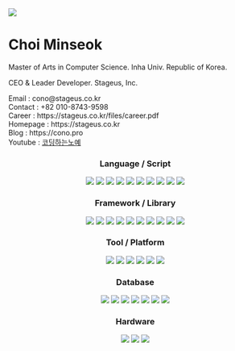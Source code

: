 

<img src="https://capsule-render.vercel.app/api?type=transparent&fontColor=4088eb&text=STAGEUS&height=150&fontSize=70&desc=This%20is%20Our%20Stage&descAlignY=75&descAlign=50" />

<h1>Choi Minseok</h1>
<p>Master of Arts in Computer Science. Inha Univ. Republic of Korea.</p>
<p>CEO & Leader Developer. Stageus, Inc.</p>

<div>
    Email : cono@stageus.co.kr<br>
    Contact : +82 010-8743-9598<br>
    Career : https://stageus.co.kr/files/career.pdf<br>
    Homepage : https://stageus.co.kr<br>
    Blog : https://cono.pro<br>
    Youtube : <a href="https://www.youtube.com/channel/UCktIF_yDLyBQEx5_MZuscfg">코딩하는노예</a>
</div>

<div align="center">
    <h3>Language / Script</h3>
    <img src="https://img.shields.io/badge/HTML-E34F26?style=for-the-badge&logo=appveyor&logo=HTML5&logoColor=white"/>
    <img src="https://img.shields.io/badge/CSS-1572B6?style=for-the-badge&logo=appveyor&logo=CSS3&logoColor=white"/>
    <img src="https://img.shields.io/badge/Javascript-F7DF1E?style=for-the-badge&logo=appveyor&logo=Javascript&logoColor=white"/>
    <img src="https://img.shields.io/badge/Typescript-3178C6?style=for-the-badge&logo=appveyor&logo=Typescript&logoColor=white"/>  
    <img src="https://img.shields.io/badge/Python-3776AB?style=for-the-badge&logo=appveyor&logo=Python&logoColor=white"/>
    <img src="https://img.shields.io/badge/Java-007396?style=for-the-badge&logo=appveyor&logo=Java&logoColor=white"/>
    <img src="https://img.shields.io/badge/Kotlin-7F52FF?style=for-the-badge&logo=appveyor&logo=Kotlin&logoColor=white"/>
    <img src="https://img.shields.io/badge/C-A8B9CC?style=for-the-badge&logo=appveyor&logo=C&logoColor=white"/>
    <img src="https://img.shields.io/badge/C++-00599C?style=for-the-badge&logo=appveyor&logo=C++&logoColor=white"/>
    <img src="https://img.shields.io/badge/C Sharp-239120?style=for-the-badge&logo=appveyor&logo=C Sharp&logoColor=white"/>
</div>

<div align="center">
    <h3>Framework / Library</h3>
    <img src="https://img.shields.io/badge/Qt-41CD52?style=for-the-badge&logo=appveyor&logo=Qt&logoColor=white"/>
    <img src="https://img.shields.io/badge/Express-000000?style=for-the-badge&logo=appveyor&logo=Express&logoColor=white"/>
    <img src="https://img.shields.io/badge/React-61DAFB?style=for-the-badge&logo=appveyor&logo=React&logoColor=white"/>
    <img src="https://img.shields.io/badge/Redux-764ABC?style=for-the-badge&logo=appveyor&logo=Redux&logoColor=white"/>
    <img src="https://img.shields.io/badge/Sass-CC6699?style=for-the-badge&logo=appveyor&logo=Sass&logoColor=white"/>
    <img src="https://img.shields.io/badge/Styled Components-DB7093?style=for-the-badge&logo=appveyor&logo=styled-components&logoColor=white"/>
    <img src="https://img.shields.io/badge/Webpack-8DD6F9?style=for-the-badge&logo=appveyor&logo=Webpack&logoColor=white"/>
    <img src="https://img.shields.io/badge/JWT-000000?style=for-the-badge&logo=appveyor&logo=JSON Web Tokens&logoColor=white"/>
    <img src="https://img.shields.io/badge/Gatsby-663399?style=for-the-badge&logo=appveyor&logo=Gatsby&logoColor=white"/>
    <img src="https://img.shields.io/badge/Svelte-FF3E00?style=for-the-badge&logo=appveyor&logo=Svelte&logoColor=white"/>  
</div>

<div align="center">
    <h3>Tool / Platform</h3>
    <img src="https://img.shields.io/badge/Linux-FCC624?style=for-the-badge&logo=appveyor&logo=Linux&logoColor=white"/>
    <img src="https://img.shields.io/badge/Shell-FFD500?style=for-the-badge&logo=appveyor&logo=Shell&logoColor=white"/>
    <img src="https://img.shields.io/badge/AWS-232F3E?style=for-the-badge&logo=appveyor&logo=Amazon AWS&logoColor=white"/>
    <img src="https://img.shields.io/badge/Node.js-339933?style=for-the-badge&logo=appveyor&logo=Node.js&logoColor=white"/>
    <img src="https://img.shields.io/badge/Docker-2496ED?style=for-the-badge&logo=appveyor&logo=Docker&logoColor=white"/>
    <img src="https://img.shields.io/badge/Android-3DDC84?style=for-the-badge&logo=appveyor&logo=Android&logoColor=white"/>  
</div>

<div align="center">
    <h3 >Database</h3>
    <img src="https://img.shields.io/badge/MySQL-4479A1?style=for-the-badge&logo=appveyor&logo=MySQL&logoColor=white"/>
    <img src="https://img.shields.io/badge/MariaDB-003545?style=for-the-badge&logo=appveyor&logo=MariaDB&logoColor=white"/>
    <img src="https://img.shields.io/badge/PostgreSQL-4169E1?style=for-the-badge&logo=appveyor&logo=PostgreSQL&logoColor=white"/>
    <img src="https://img.shields.io/badge/Redis-DC382D?style=for-the-badge&logo=appveyor&logo=Redis&logoColor=white"/>
    <img src="https://img.shields.io/badge/MongoDB-47A248?style=for-the-badge&logo=appveyor&logo=MongoDB&logoColor=white"/>
    <img src="https://img.shields.io/badge/Elasticsearch-005571?style=for-the-badge&logo=appveyor&logo=Elasticsearch&logoColor=white"/>
    <img src="https://img.shields.io/badge/SQLite-003B57?style=for-the-badge&logo=appveyor&logo=SQLite&logoColor=white"/>  
</div>

<div align="center">
    <h3 >Hardware</h3>
    <img src="https://img.shields.io/badge/PLC-4479A1?style=for-the-badge&logo=appveyor"/>
    <img src="https://img.shields.io/badge/Arduino Uno / Blue / Mini-4479A1?style=for-the-badge&logo=appveyor"/>
    <img src="https://img.shields.io/badge/Raspberry / Raspbian-4479A1?style=for-the-badge&logo=appveyor"/>
</div>
